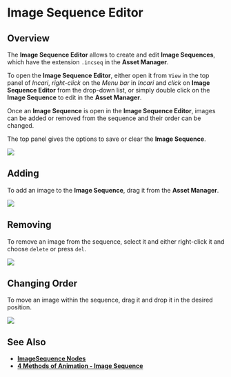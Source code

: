# Image Sequence Editor

## Overview

The **Image Sequence Editor** allows to create and edit **Image Sequences**, which have the extension `.incseq` in the **Asset Manager**.

To open the **Image Sequence Editor**, either open it from `View` in the top panel of _Incari_, _right-click_ on the _Menu bar_ in _Incari_ and _click_ on **Image Sequence Editor** from the drop-down list, or simply double click on the **Image Sequence** to edit in the **Asset Manager**.

Once an **Image Sequence** is open in the **Image Sequence Editor**, images can be added or removed from the sequence and their order can be changed.

The top panel gives the options to save or clear the **Image Sequence**.

![](https://github.com/cgi-studio-gmbh/incari-doc/tree/8b797c630dccaa2b415ca3ed261027f0467693f1/.gitbook/assets/image-seq-editor.png)

## Adding

To add an image to the **Image Sequence**, drag it from the **Asset Manager**.

![](https://github.com/cgi-studio-gmbh/incari-doc/tree/8b797c630dccaa2b415ca3ed261027f0467693f1/.gitbook/assets/image-seq-add.gif)

## Removing

To remove an image from the sequence, select it and either right-click it and choose `delete` or press `del`.

![](https://github.com/cgi-studio-gmbh/incari-doc/tree/8b797c630dccaa2b415ca3ed261027f0467693f1/.gitbook/assets/image-seq-del.gif)

## Changing Order

To move an image within the sequence, drag it and drop it in the desired position.

![](https://github.com/cgi-studio-gmbh/incari-doc/tree/8b797c630dccaa2b415ca3ed261027f0467693f1/.gitbook/assets/image-seq-change.gif)

## See Also

* [**ImageSequence Nodes**](../toolbox/incari/imagesequence/)
* [**4 Methods of Animation - Image Sequence**](https://github.com/cgi-studio-gmbh/incari-doc/tree/8b797c630dccaa2b415ca3ed261027f0467693f1/demo-projects/4-methods-of-animation.md#3-image-sequence)

